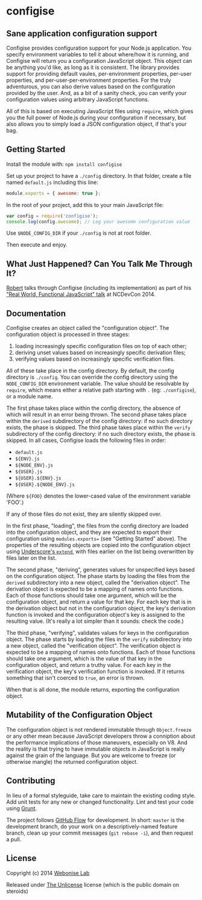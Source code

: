 # configise

## Sane application configuration support

Configise provides configuration support for your Node.js application. You specify environment variables to tell it about where/how it is running,
and Configise will return you a configuration JavaScript object. This object can be anything you'd like, as long as it is consistent. The library
provides support for providing default vaules, per-environment properties, per-user properties, and per-user-per-environment properties. For the
truly adventurous, you can also derive values based on the configuration provided by the user. And, as a bit of a sanity check, you can verify
your configuration values using arbitrary JavaScript functions.

All of this is based on executing JavaScript files using `require`, which gives you the full power of Node.js during your configuration if
necessary, but also allows you to simply load a JSON configuration object, if that's your bag.

## Getting Started
Install the module with: `npm install configise`

Set up your project to have a `./config` directory. In that folder, create a file named `default.js` including this line:

```javascript
module.exports = { awesome: true };
```

In the root of your project, add this to your main JavaScript file:
```javascript
var config = require('configise');
console.log(config.awesome); // Log your awesome configuration value
```
Use `$NODE_CONFIG_DIR` if your `./config` is not at root folder.

Then execute and enjoy.

## What Just Happened? Can You Talk Me Through It?

[Robert](http://github.com/RobertFischer) talks through Configise (including its implementation) as part of his
["Real World, Functional JavaScript" talk](http://textiles.online.ncsu.edu/online/Play/36104e9916be401593cdedb6568f53f41d?catalog=f3393fc7-f068-4b21-84cd-23d1cebcd014)
at NCDevCon 2014.

## Documentation

Configise creates an object called the "configuration object". The configuration object is processed in three stages:

1. loading increasingly specific configuration files on top of each other;
2. deriving unset values based on increasingly specific derivation files;
3. verifying values based on increasingly specific verification files.

All of these take place in the config directory. By default, the config directory is `./config`. You can override the config directory using the
`NODE_CONFIG_DIR` environment variable. The value should be resolvable by `require`, which means either a relative path starting with `.` (eg: `./configise`),
or a module name.

The first phase takes place within the config directory, the absence of which will result in an error being thrown.
The second phase takes place within the `derived` subdirectory of the config directory: if no such directory exists, the phase is skipped.
The third phase takes place within the `verify` subdirectory of the config directory: if no such directory exists, the phase is skipped.
In all cases, Configise loads the following files in order:

* `default.js`
* `${ENV}.js`
* `${NODE_ENV}.js`
* `${USER}.js`
* `${USER}.${ENV}.js`
* `${USER}.${NODE_ENV}.js`

(Where `${FOO}` denotes the lower-cased value of the environment variable 'FOO'.)

If any of those files do not exist, they are silently skipped over.

In the first phase, "loading", the files from the config directory are loaded into the configuration object,
and they are expected to export their configuration using `modules.exports=` (see "Getting Started" above).
The properties of the resulting objects are copied into the configuration object using [Underscore's `extend`](http://underscorejs.org/#extend), with files
earlier on the list being overwritten by files later on the list.

The second phase, "deriving", generates values for unspecified keys based on the configuration object.
The phase starts by loading the files from the `derived` subdirectory into a new object,
called the "derivation object". The derivation object is expected to be a mapping of names onto functions.
Each of those functions should take one argument, which will be the configuration object, and return a value for that key. For each key that is in the derivation
object but not in the configuration object, the key's derivation function is invoked and the configuration object's key is assigned to the resulting value.
(It's really a lot simpler than it sounds: check the code.)

The third phase, "verifying", validates values for keys in the configuration object.
The phase starts by loading the files in the `verify` subdirectory into a new object,
called the "verification object". The verification object is expected to be a mapping of names onto functions.
Each of those functions should take one argument, which is the value of that key in the configuration object, and return a truthy value. For each key in the
verification object, the key's verification function is invoked. If it returns something that isn't coerced to `true`, an error is thrown.

When that is all done, the module returns, exporting the configuration object.

## Mutability of the Configuration Object

The configuration object is not rendered immutable through `Object.freeze` or any other mean because JavaScript developers throw a conniption about the performance
implications of those maneuvers, especially on V8. And the reality is that trying to have immutable objects in JavaScript is really against the grain of the language.
But you are welcome to freeze (or otherwise mangle) the returned configuration object.

## Contributing
In lieu of a formal styleguide, take care to maintain the existing coding style. Add unit tests for any new or changed functionality. Lint and test your code using [Grunt](http://gruntjs.com/).

The project follows [GitHub Flow](http://scottchacon.com/2011/08/31/github-flow.html) for development. In short: `master` is the development branch, do your work on a
descriptively-named feature branch, clean up your commit messages (`git rebase -i`), and then request a pull.

## License

Copyright (c) 2014 [Webonise Lab](http://webonise.com/about/)

Released under [The Unlicense](http://unlicense.org/) license (which is the public domain on steroids)
